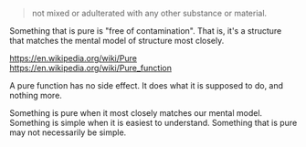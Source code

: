 
> not mixed or adulterated with any other substance or material.

Something that is pure is "free of contamination". That is, it's a structure that matches the mental model of structure most closely.

https://en.wikipedia.org/wiki/Pure
https://en.wikipedia.org/wiki/Pure_function

A pure function has no side effect. It does what it is supposed to do, and nothing more.

Something is pure when it most closely matches our mental model.
Something is simple when it is easiest to understand. Something that is pure may not necessarily be simple.
